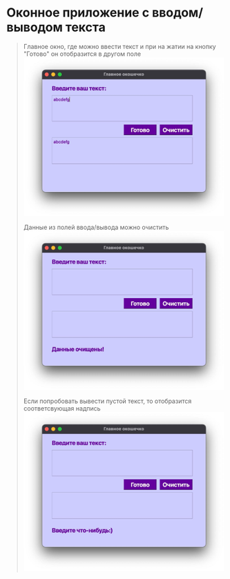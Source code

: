 # Оконное приложение с вводом/выводом текста

> Главное окно, где можно ввести текст и при на жатии на кнопку "Готово" он отобразится в другом поле
![главное окно с вводом](https://github.com/neeearina/fromuni/raw/main/inout_app/screenshots/input.jpg)
>
> Данные из полей ввода/вывода можно очистить
![главное окно с вводом](https://github.com/neeearina/fromuni/raw/main/inout_app/screenshots/clear.jpg)
>
> Если попробовать вывести пустой текст, то отобразится соответсвующая надпись
![главное окно с вводом](https://github.com/neeearina/fromuni/raw/main/inout_app/screenshots/space.jpg)
